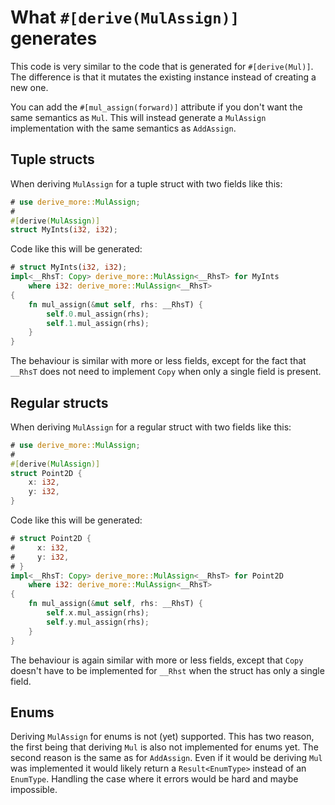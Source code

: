 # What `#[derive(MulAssign)]` generates

This code is very similar to the code that is generated for `#[derive(Mul)]`.
The difference is that it mutates the existing instance instead of creating a
new one.

You can add the `#[mul_assign(forward)]` attribute if you don't want the same
semantics as `Mul`.
This will instead generate a `MulAssign` implementation with the same semantics
as `AddAssign`.




## Tuple structs

When deriving `MulAssign` for a tuple struct with two fields like this:

```rust
# use derive_more::MulAssign;
#
#[derive(MulAssign)]
struct MyInts(i32, i32);
```

Code like this will be generated:

```rust
# struct MyInts(i32, i32);
impl<__RhsT: Copy> derive_more::MulAssign<__RhsT> for MyInts
    where i32: derive_more::MulAssign<__RhsT>
{
    fn mul_assign(&mut self, rhs: __RhsT) {
        self.0.mul_assign(rhs);
        self.1.mul_assign(rhs);
    }
}
```

The behaviour is similar with more or less fields, except for the fact that
`__RhsT` does not need to implement `Copy` when only a single field is present.




## Regular structs

When deriving `MulAssign` for a regular struct with two fields like this:

```rust
# use derive_more::MulAssign;
#
#[derive(MulAssign)]
struct Point2D {
    x: i32,
    y: i32,
}
```

Code like this will be generated:

```rust
# struct Point2D {
#     x: i32,
#     y: i32,
# }
impl<__RhsT: Copy> derive_more::MulAssign<__RhsT> for Point2D
    where i32: derive_more::MulAssign<__RhsT>
{
    fn mul_assign(&mut self, rhs: __RhsT) {
        self.x.mul_assign(rhs);
        self.y.mul_assign(rhs);
    }
}
```

The behaviour is again similar with more or less fields, except that `Copy`
doesn't have to be implemented for `__Rhst` when the struct has only a single
field.




## Enums

Deriving `MulAssign` for enums is not (yet) supported.
This has two reason, the first being that deriving `Mul` is also not implemented
for enums yet.
The second reason is the same as for `AddAssign`.
Even if it would be deriving `Mul` was implemented it would likely return a
`Result<EnumType>` instead of an `EnumType`.
Handling the case where it errors would be hard and maybe impossible.
